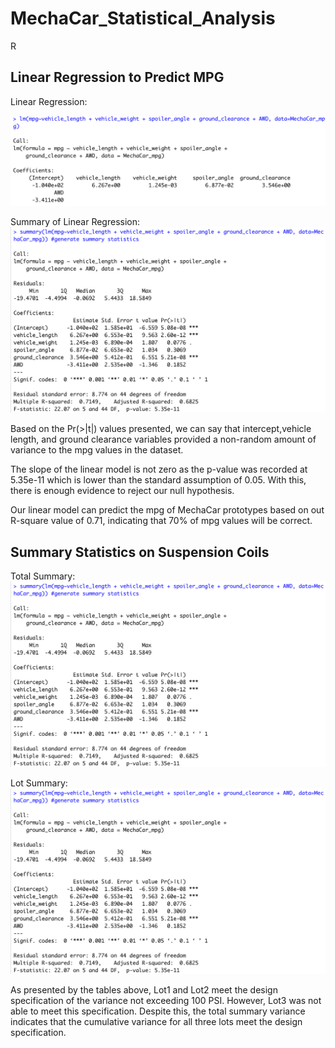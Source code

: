 # MechaCar_Statistical_Analysis
R

## Linear Regression to Predict MPG
Linear Regression: 

![Linear Regression Image](https://github.com/patrickryanpo/MechaCar_Statistical_Analysis/blob/main/Resources/LM.png)

Summary of Linear Regression:
![Summary of Linear Regression](https://github.com/patrickryanpo/MechaCar_Statistical_Analysis/blob/main/Resources/LM_Summary.png)

Based on the Pr(>|t|) values presented, we can say that intercept,vehicle length, and ground clearance variables provided a non-random amount of variance to the mpg values in the dataset. 

The slope of the linear model is not zero as the p-value was recorded at 5.35e-11 which is lower than the standard assumption of 0.05. With this, there is enough evidence to reject our null hypothesis. 

Our linear model can predict the mpg of MechaCar prototypes based on out R-square value of 0.71, indicating that 70% of mpg values will be correct.

## Summary Statistics on Suspension Coils

Total Summary:
![total summary](https://github.com/patrickryanpo/MechaCar_Statistical_Analysis/blob/main/Resources/LM_Summary.png)

Lot Summary:
![Lot Summary](https://github.com/patrickryanpo/MechaCar_Statistical_Analysis/blob/main/Resources/LM_Summary.png)

As presented by the tables above, Lot1 and Lot2 meet the design specification of the variance not exceeding 100 PSI. However, Lot3 was not able to meet this specification. Despite this, the total summary variance indicates that the cumulative variance for all three lots meet the design specification. 

